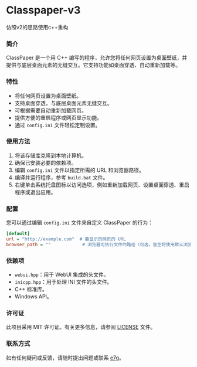 # Classpaper-v3
 仿照v2的思路使用c++重构





### 简介

ClassPaper 是一个用 C++ 编写的程序，允许您将任何网页设置为桌面壁纸，并提供与底层桌面元素的无缝交互。它支持功能如桌面穿透、自动重新加载等。

### 特性

- 将任何网页设置为桌面壁纸。
- 支持桌面穿透，与底层桌面元素无缝交互。
- 可根据需要自动重新加载网页。
- 提供方便的重启程序或网页显示功能。
- 通过 `config.ini` 文件轻松定制设置。

### 使用方法

1. 将该存储库克隆到本地计算机。
2. 确保已安装必要的依赖项。
3. 编辑 `config.ini` 文件以指定所需的 URL 和浏览器路径。
4. 编译并运行程序，参考 `build.bat` 文件。
5. 右键单击系统托盘图标以访问选项，例如重新加载网页、设置桌面穿透、重启程序或退出应用。

### 配置

您可以通过编辑 `config.ini` 文件来自定义 ClassPaper 的行为：

```ini
[default]
url = "http://example.com"  # 要显示的网页的 URL
browser_path = ""            # 浏览器可执行文件的路径（可选，留空将使用默认浏览器）
```

### 依赖项

- `webui.hpp`：用于 WebUI 集成的头文件。
- `inicpp.hpp`：用于处理 INI 文件的头文件。
- C++ 标准库。
- Windows API。

### 许可证

此项目采用 MIT 许可证。有关更多信息，请参阅 [LICENSE](LICENSE) 文件。

### 联系方式

如有任何疑问或反馈，请随时提出问题或联系 [e7g](https://github.com/e7g/)。
